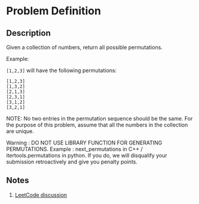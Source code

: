 # Problem Definition

## Description

Given a collection of numbers, return all possible permutations.

Example:

`[1,2,3]` will have the following permutations:

```text
[1,2,3]
[1,3,2]
[2,1,3]
[2,3,1]
[3,1,2]
[3,2,1]
```

NOTE: No two entries in the permutation sequence should be the same. For the purpose of this problem, assume that all the numbers in the collection are unique.

Warning : DO NOT USE LIBRARY FUNCTION FOR GENERATING PERMUTATIONS. Example : next_permutations in C++ / itertools.permutations in python. If you do, we will disqualify your submission retroactively and give you penalty points.

## Notes

1. [LeetCode discussion](https://leetcode.com/problems/permutations/discuss/18239/A-general-approach-to-backtracking-questions-in-Java-(Subsets-Permutations-Combination-Sum-Palindrome-Partioning))